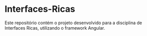 # Interfaces-Ricas

Este repositório contém o projeto desenvolvido para a disciplina de Interfaces Ricas, utilizando o framework Angular.
